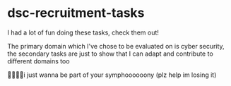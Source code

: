 # dsc-recruitment-tasks
I had a lot of fun doing these tasks, check them out!

The primary domain which I've chose to be evaluated on is cyber security, the secondary tasks are just to show that I can adapt and contribute to different domains too


🐬🌊🌈✨i just wanna be part of your symphoooooony (plz help im losing it)
